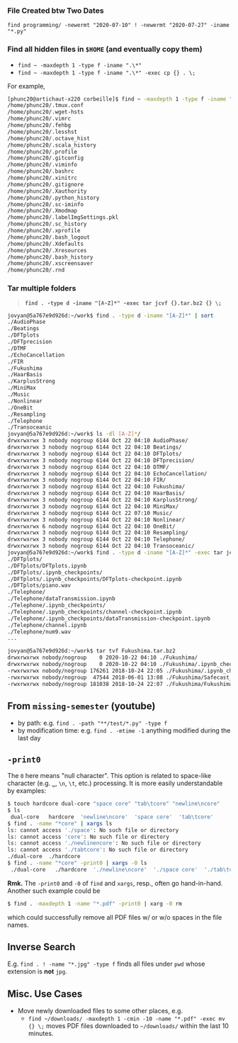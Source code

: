 ### File Created btw Two Dates
```
find programming/ -newermt "2020-07-10" ! -newermt "2020-07-27" -iname "*.py"
```


### Find all hidden files in `$HOME` (and eventually copy them)
- `find ~ -maxdepth 1 -type f -iname ".\*"`
- `find ~ -maxdepth 1 -type f -iname ".\*" -exec cp {} . \;`

For example,
```bash
[phunc20@artichaut-x220 corbeille]$ find ~ -maxdepth 1 -type f -iname ".*"
/home/phunc20/.tmux.conf
/home/phunc20/.wget-hsts
/home/phunc20/.vimrc
/home/phunc20/.fehbg
/home/phunc20/.lesshst
/home/phunc20/.octave_hist
/home/phunc20/.scala_history
/home/phunc20/.profile
/home/phunc20/.gitconfig
/home/phunc20/.viminfo
/home/phunc20/.bashrc
/home/phunc20/.xinitrc
/home/phunc20/.gitignore
/home/phunc20/.Xauthority
/home/phunc20/.python_history
/home/phunc20/.sc-iminfo
/home/phunc20/.Xmodmap
/home/phunc20/.labelImgSettings.pkl
/home/phunc20/.sc_history
/home/phunc20/.xprofile
/home/phunc20/.bash_logout
/home/phunc20/.Xdefaults
/home/phunc20/.Xresources
/home/phunc20/.bash_history
/home/phunc20/.xscreensaver
/home/phunc20/.rnd
```


### Tar multiple folders
> **`find . -type d -iname "[A-Z]*" -exec tar jcvf {}.tar.bz2 {} \;`**

```bash
jovyan@5a767e9d926d:~/work$ find . -type d -iname "[A-Z]*" | sort
./AudioPhase
./Beatings
./DFTplots
./DFTprecision
./DTMF
./EchoCancellation
./FIR
./Fukushima
./HaarBasis
./KarplusStrong
./MiniMax
./Music
./Nonlinear
./OneBit
./Resampling
./Telephone
./Transoceanic
jovyan@5a767e9d926d:~/work$ ls -dl [A-Z]*/
drwxrwxrwx 3 nobody nogroup 6144 Oct 22 04:10 AudioPhase/
drwxrwxrwx 3 nobody nogroup 6144 Oct 22 04:10 Beatings/
drwxrwxrwx 3 nobody nogroup 6144 Oct 22 04:10 DFTplots/
drwxrwxrwx 3 nobody nogroup 6144 Oct 22 04:10 DFTprecision/
drwxrwxrwx 3 nobody nogroup 6144 Oct 22 04:10 DTMF/
drwxrwxrwx 3 nobody nogroup 6144 Oct 22 04:10 EchoCancellation/
drwxrwxrwx 3 nobody nogroup 6144 Oct 22 04:10 FIR/
drwxrwxrwx 3 nobody nogroup 6144 Oct 22 04:10 Fukushima/
drwxrwxrwx 3 nobody nogroup 6144 Oct 22 04:10 HaarBasis/
drwxrwxrwx 3 nobody nogroup 6144 Oct 22 04:10 KarplusStrong/
drwxrwxrwx 3 nobody nogroup 6144 Oct 22 04:10 MiniMax/
drwxrwxrwx 3 nobody nogroup 6144 Oct 22 07:10 Music/
drwxrwxrwx 3 nobody nogroup 6144 Oct 22 04:10 Nonlinear/
drwxrwxrwx 6 nobody nogroup 6144 Oct 22 04:10 OneBit/
drwxrwxrwx 3 nobody nogroup 6144 Oct 22 04:10 Resampling/
drwxrwxrwx 3 nobody nogroup 6144 Oct 22 04:10 Telephone/
drwxrwxrwx 3 nobody nogroup 6144 Oct 22 04:10 Transoceanic/
jovyan@5a767e9d926d:~/work$ find . -type d -iname "[A-Z]*" -exec tar jcvf {}.tar.bz2 {} \;
./DFTplots/
./DFTplots/DFTplots.ipynb
./DFTplots/.ipynb_checkpoints/
./DFTplots/.ipynb_checkpoints/DFTplots-checkpoint.ipynb
./DFTplots/piano.wav
./Telephone/
./Telephone/dataTransmission.ipynb
./Telephone/.ipynb_checkpoints/
./Telephone/.ipynb_checkpoints/channel-checkpoint.ipynb
./Telephone/.ipynb_checkpoints/dataTransmission-checkpoint.ipynb
./Telephone/channel.ipynb
./Telephone/num9.wav
...

jovyan@5a767e9d926d:~/work$ tar tvf Fukushima.tar.bz2
drwxrwxrwx nobody/nogroup    0 2020-10-22 04:10 ./Fukushima/
drwxrwxrwx nobody/nogroup    0 2020-10-22 04:10 ./Fukushima/.ipynb_checkpoints/
-rwxrwxrwx nobody/nogroup 176261 2018-10-24 22:05 ./Fukushima/.ipynb_checkpoints/Fukushima-checkpoint.ipynb
-rwxrwxrwx nobody/nogroup  47544 2018-06-01 13:08 ./Fukushima/Safecast_data.txt
-rwxrwxrwx nobody/nogroup 181038 2018-10-24 22:07 ./Fukushima/Fukushima.ipynb
```


## From `missing-semester` (youtube)
- by path: e.g. `find . -path "**/test/*.py" -type f`
- by modification time: e.g. `find . -mtime -1` anything modified during the last day


## `-print0`
The `0` here means "null character". This option is related to space-like character (e.g. `␣`, `\n`, `\t`, etc.) processing.
It is more easily understandable by examples:

```sh
$ touch hardcore dual-core "space core" "tab\tcore" "newline\ncore"
$ ls
 dual-core   hardcore  'newline\ncore'  'space core'  'tab\tcore'
$ find . -name "*core" | xargs ls
ls: cannot access './space': No such file or directory
ls: cannot access 'core': No such file or directory
ls: cannot access './newlinencore': No such file or directory
ls: cannot access './tabtcore': No such file or directory
./dual-core  ./hardcore
$ find . -name "*core" -print0 | xargs -0 ls
 ./dual-core   ./hardcore  './newline\ncore'  './space core'  './tab\tcore'
```

**Rmk.** The `-print0` and `-0` of `find` and `xargs`, resp., often go hand-in-hand. Another such example could be
```sh
$ find . -maxdepth 1 -name "*.pdf" -print0 | xarg -0 rm
```
which could successfully remove all PDF files w/ or w/o spaces in the file names.


## Inverse Search
E.g. `find . ! -name "*.jpg" -type f` finds all files under `pwd` whose extension is **not** `jpg`.


## Misc. Use Cases
- Move newly downloaded files to some other places, e.g.
    - `find ~/downloads/ -maxdepth 1 -cmin -10 -name "*.pdf" -exec mv {} \;` moves
      PDF files downloaded to `~/downloads/` within the last 10 minutes.
